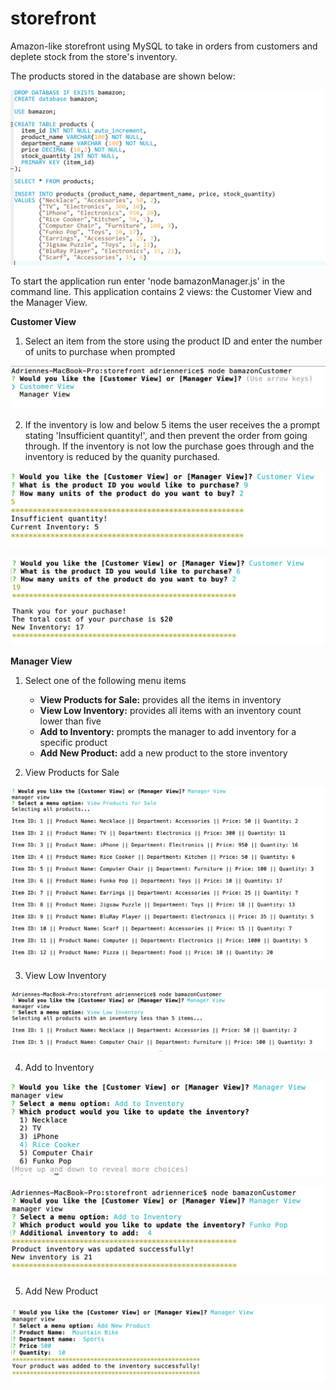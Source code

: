 # storefront
Amazon-like storefront using MySQL to take in orders from customers and deplete stock from the store's inventory. 

The products stored in the database are shown below:

![SQL Code](/images/sqlCode.png)

To start the application run enter 'node bamazonManager.js' in the command line. This application contains 2 views: the Customer View and the Manager View.

**Customer View**

 1) Select an item from the store using the product ID and enter the number of units to purchase when prompted

![Application prompt](/images/customerViewPrompt.png)

2) If the inventory is low and below 5 items the user receives the a prompt stating 'Insufficient quantity!', and then prevent the order from going through. If the inventory is not low the purchase goes through and the inventory is reduced by the quanity purchased.

![Inventory below 5 items](/images/customerPurchaseLow.png)

![Item purchased](/images/customerPurchase.png)
   

**Manager View**
 1) Select one of the following menu items
    - **View Products for Sale:** provides all the items in inventory
    - **View Low Inventory:** provides all items with an inventory count lower than five 
    - **Add to Inventory:** prompts the manager to add inventory for a specific product  
     - **Add New Product:** add a new product to the store inventory

2) View Products for Sale

![Manager View - All products](/images/managerAllProducts.png)

3) View Low Inventory

![Manager View - Low Inventory](/images/managerLowInventory.png)

4) Add to Inventory

![Manager View - Low Inventory](/images/managerUpdateInventory.png)

![Manager View - Low Inventory](/images/managerUpdateInventory1.png)

5) Add New Product

![Manager View - Add Product](/images/managerAddProduct.png)




